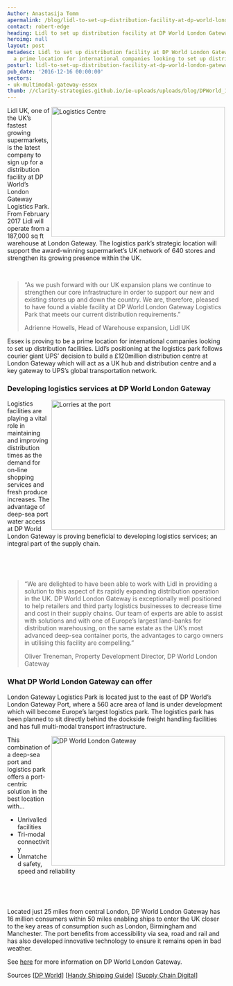```yaml
---
Author: Anastasija Tomm
apermalink: /blog/lidl-to-set-up-distribution-facility-at-dp-world-london-gateway
contact: robert-edge
heading: Lidl to set up distribution facility at DP World London Gateway
heroimg: null
layout: post
metadesc: Lidl to set up distribution facility at DP World London Gateway. Essex is
  a prime location for international companies looking to set up distribution facilities
posturl: lidl-to-set-up-distribution-facility-at-dp-world-london-gateway
pub_date: '2016-12-16 00:00:00'
sectors:
- uk-multimodal-gateway-essex
thumb: //clarity-strategies.github.io/ie-uploads/uploads/blog/DPWorld_165.jpg
---
```


<p><a href='http://www.londongateway.com/news/press-releases/lidl-uk-establish-distribution-operations-dp-world-london-gateway-logistics-park/' target='_blank'><img alt='Logistics Centre' src='//clarity-strategies.github.io/ie-uploads/uploads/about/Press_release_image_700.jpg' style='width: 400px; height: 300px; margin-left: 2px; margin-right: 2px; float: right;'/></a>Lidl UK, one of the UK’s fastest growing supermarkets, is the latest company to sign up for a distribution facility at DP World’s London Gateway Logistics Park. From February 2017 Lidl will operate from a 187,000 sq ft warehouse at London Gateway. The logistics park’s strategic location will support the award-winning supermarket’s UK network of 640 stores and strengthen its growing presence within the UK.</p><p> </p><blockquote><p>“As we push forward with our UK expansion plans we continue to strengthen our core infrastructure in order to support our new and existing stores up and down the country. We are, therefore, pleased to have found a viable facility at DP World London Gateway Logistics Park that meets our current distribution requirements.”</p><p>Adrienne Howells, Head of Warehouse expansion, Lidl UK</p></blockquote><p>Essex is proving to be a prime location for international companies looking to set up distribution facilities. Lidl’s positioning at the logistics park follows courier giant UPS’ decision to build a £120million distribution centre at London Gateway which will act as a UK hub and distribution centre and a key gateway to UPS’s global transportation network.</p><h3>Developing logistics services at DP World London Gateway</h3><p><img alt='Lorries at the port' src='//clarity-strategies.github.io/ie-uploads/uploads/about/maxresdefault-1_Cropped.jpg' style='width: 400px; height: 300px; margin-left: 2px; margin-right: 2px; float: right;'/>Logistics facilities are playing a vital role in maintaining and improving distribution times as the demand for on-line shopping services and fresh produce increases. The advantage of deep-sea port water access at DP World London Gateway is proving beneficial to developing logistics services; an integral part of the supply chain.</p><p> </p><p> </p><blockquote><p>“We are delighted to have been able to work with Lidl in providing a solution to this aspect of its rapidly expanding distribution operation in the UK. DP World London Gateway is exceptionally well positioned to help retailers and third party logistics businesses to decrease time and cost in their supply chains. Our team of experts are able to assist with solutions and with one of Europe’s largest land-banks for distribution warehousing, on the same estate as the UK’s most advanced deep-sea container ports, the advantages to cargo owners in utilising this facility are compelling.”</p><p>Oliver Treneman, Property Development Director, DP World London Gateway</p></blockquote><h3>What DP World London Gateway can offer</h3><p>London Gateway Logistics Park is located just to the east of DP World’s London Gateway Port, where a 560 acre area of land is under development which will become Europe’s largest logistics park. The logistics park has been planned to sit directly behind the dockside freight handling facilities and has full multi-modal transport infrastructure.</p><p><img alt='DP World London Gateway' src='//clarity-strategies.github.io/ie-uploads/uploads/about/DP_World_400.jpg' style='width: 400px; height: 299px; margin-left: 2px; margin-right: 2px; float: right;'/>This combination of a deep-sea port and logistics park offers a port-centric solution in the best location with…</p><ul><li>Unrivalled facilities</li><li>Tri-modal connectivity</li><li>Unmatched safety, speed and reliability</li></ul><p> </p><p> </p><p>Located just 25 miles from central London, DP World London Gateway has 16 million consumers within 50 miles enabling ships to enter the UK closer to the key areas of consumption such as London, Birmingham and Manchester. The port benefits from accessibility via sea, road and rail and has also developed innovative technology to ensure it remains open in bad weather.</p><p>See <a href='http://investessex.co.uk/studies/place-studies/london-gateway-port' target='_blank'>here</a> for more information on DP World London Gateway.</p><p>Sources [<a href='http://www.londongateway.com/' target='_blank'>DP World</a>] [<a href='http://www.handyshippingguide.com/shipping-news/dp-worlds-deep-water-container-port-logistics-park-boost-as-lidl-to-open-new-distribution-centre_7639' target='_blank'>Handy Shipping Guide</a>] [<a href='http://www.supplychaindigital.com/warehousing/4573/Lidl-UK-sets-up-shop-at-the-London-Gateway' target='_blank'>Supply Chain Digital</a>]</p>